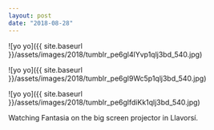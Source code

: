 ```yaml
---
layout: post
date: "2018-08-28"
---
```


![yo yo]({{ site.baseurl }}/assets/images/2018/tumblr_pe6gl4lYvp1qlj3bd_540.jpg)

![yo yo]({{ site.baseurl }}/assets/images/2018/tumblr_pe6gl9Wc5p1qlj3bd_540.jpg)

![yo yo]({{ site.baseurl }}/assets/images/2018/tumblr_pe6glfdiKk1qlj3bd_540.jpg)

Watching Fantasia on the big screen projector in Llavorsí.
